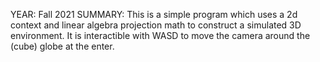YEAR: Fall 2021
SUMMARY:
This is a simple program which uses a 2d context and linear algebra projection math to construct a simulated 3D environment. It is interactible with WASD to move the camera around the (cube) globe at the enter.
